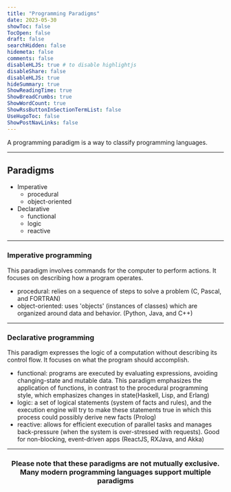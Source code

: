 ```yaml
---
title: "Programming Paradigms"
date: 2023-05-30
showToc: false
TocOpen: false
draft: false
searchHidden: false
hidemeta: false
comments: false
disableHLJS: true # to disable highlightjs
disableShare: false
disableHLJS: true
hideSummary: true
ShowReadingTime: true
ShowBreadCrumbs: true
ShowWordCount: true
ShowRssButtonInSectionTermList: false
UseHugoToc: false
ShowPostNavLinks: false
---
```


A programming paradigm is a way to classify programming languages.

---

## Paradigms

* Imperative 
    * procedural 
    * object-oriented 
* Declarative 
    * functional 
    * logic 
    * reactive 

---
### Imperative programming
 This paradigm involves commands for the computer to perform actions. It focuses on describing how a program operates.

* procedural: relies on a sequence of steps to solve a problem (C, Pascal, and FORTRAN)
* object-oriented: uses 'objects' (instances of classes) which are organized around data and behavior. (Python, Java, and C++)

---

### Declarative programming
This paradigm expresses the logic of a computation without describing its control flow. It focuses on what the program should accomplish.

* functional: programs are executed by evaluating expressions, avoiding changing-state and mutable data. This paradigm emphasizes the application of functions, in contrast to the procedural programming style, which emphasizes changes in state(Haskell, Lisp, and Erlang)
* logic: a set of logical statements (system of facts and rules), and the execution engine will try to make these statements true in which this process could possibly derive new facts (Prolog)
* reactive: allows for efficient execution of parallel tasks and manages back-pressure (when the system is over-stressed with requests). Good for non-blocking, event-driven apps (ReactJS, RXJava, and Akka)

---


<h3 style="text-align: center">Please note that these paradigms are not mutually exclusive. Many modern programming languages support multiple paradigms</h3>





